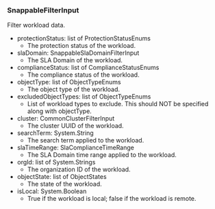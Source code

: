 ### SnappableFilterInput
Filter workload data.

- protectionStatus: list of ProtectionStatusEnums
  - The protection status of the workload.
- slaDomain: SnappableSlaDomainFilterInput
  - The SLA Domain of the workload.
- complianceStatus: list of ComplianceStatusEnums
  - The compliance status of the workload.
- objectType: list of ObjectTypeEnums
  - The object type of the workload.
- excludedObjectTypes: list of ObjectTypeEnums
  - List of workload types to exclude. This should NOT be specified along with objectType.
- cluster: CommonClusterFilterInput
  - The cluster UUID of the workload.
- searchTerm: System.String
  - The search term applied to the workload.
- slaTimeRange: SlaComplianceTimeRange
  - The SLA Domain time range applied to the workload.
- orgId: list of System.Strings
  - The organization ID of the workload.
- objectState: list of ObjectStates
  - The state of the workload.
- isLocal: System.Boolean
  - True if the workload is local; false if the workload is remote.
